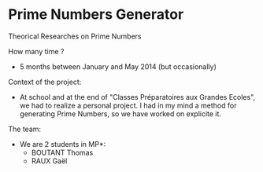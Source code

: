 # Prime Numbers Generator
Theorical Researches on Prime Numbers


How many time ?
- 5 months between January and May 2014 (but occasionally)


Context of the project:
- At school and at the end of "Classes Préparatoires aux Grandes Ecoles", we had to realize a personal project. I had in my mind a method for generating Prime Numbers, so we have worked on explicite it.


The team:
- We are 2 students in MP*:
	- BOUTANT Thomas
	- RAUX Gaël
